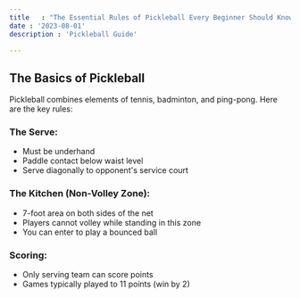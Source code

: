 ```yaml
---
title   : "The Essential Rules of Pickleball Every Beginner Should Know"
date : '2023-08-01'
description : 'Pickleball Guide'

---
```

## The Basics of Pickleball

Pickleball combines elements of tennis, badminton, and ping-pong. Here are the key rules:

### The Serve:
- Must be underhand
- Paddle contact below waist level
- Serve diagonally to opponent's service court

### The Kitchen (Non-Volley Zone):
- 7-foot area on both sides of the net
- Players cannot volley while standing in this zone
- You can enter to play a bounced ball

### Scoring:
- Only serving team can score points
- Games typically played to 11 points (win by 2)